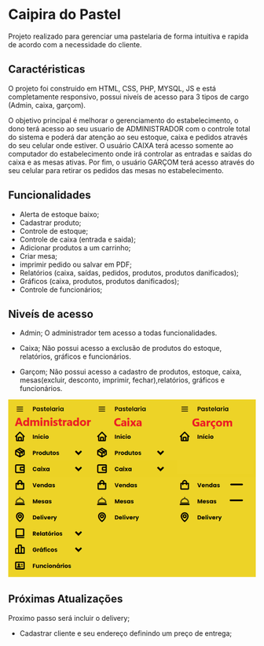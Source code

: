 #  Caipira do Pastel
 Projeto realizado para gerenciar uma pastelaria de forma intuitiva e rapida de acordo com a necessidade do cliente.

## Caractéristicas
O projeto foi construido em HTML, CSS, PHP, MYSQL, JS e está completamente responsivo, possui niveís de acesso para 3 tipos de cargo (Admin, caixa, garçom).

O objetivo principal é melhorar o gerenciamento do estabelecimento, o dono terá acesso ao seu usuario de ADMINISTRADOR com o controle total do sistema e poderá dar atenção ao seu estoque, caixa e pedidos através do seu celular onde estiver. O usuário CAIXA terá acesso somente ao computador do estabelecimento onde irá controlar as entradas e saídas do caixa e as mesas ativas. Por fim, o usuário GARÇOM terá acesso através do seu celular para retirar os pedidos das mesas no estabelecimento.

 ## Funcionalidades
- Alerta de estoque baixo;
- Cadastrar produto;
- Controle de estoque;
- Controle de caixa (entrada e saida);
- Adicionar produtos a um carrinho;
- Criar mesa;
- imprimir pedido ou salvar em PDF;
- Relatórios (caixa, saídas, pedidos, produtos, produtos danificados);
- Gráficos (caixa, produtos, produtos danificados);
- Controle de funcionários;

## Niveís de acesso
- Admin;
O administrador tem acesso a todas funcionalidades.

- Caixa;
Não possui acesso a exclusão de produtos do estoque, relatórios, gráficos e funcionários.

- Garçom;
Não possui acesso a cadastro de produtos, estoque, caixa, mesas(excluir, desconto, imprimir, fechar),relatórios, gráficos e funcionários.

![Niveís de acesso](/nivelacesso.png)

## Próximas Atualizações
Proximo passo será incluir o delivery;
- Cadastrar cliente e seu endereço definindo um preço de entrega;

